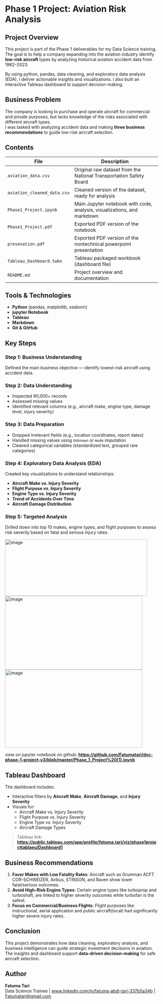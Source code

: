 # Phase 1 Project: Aviation Risk Analysis

## Project Overview

This project is part of the Phase 1 deliverables for my Data Science training.  
The goal is to help a company expanding into the aviation industry identify **low-risk aircraft** types by analyzing historical aviation accident data from 1962–2023.

By using python, pandas, data cleaning, and exploratory data analysis (EDA), I deliver actionable insights and visualizations. I also built an interactive Tableau dashboard to support decision-making.


##  Business Problem

The company is looking to purchase and operate aircraft for commercial and private purposes, but lacks knowledge of the risks associated with different aircraft types.  
I was tasked with analyzing accident data and making **three business recommendations** to guide low-risk aircraft selection.


## Contents

| File | Description |
|------|-------------|
| `aviation_data.csv` | Original raw dataset from the National Transportation Safety Board |
| `aviation_cleaned_data.csv` | Cleaned version of the dataset, ready for analysis |
| `Phase1_Project.ipynb` | Main Jupyter notebook with code, analysis, visualizations, and markdown |
| `Phase1_Project.pdf` | Exported PDF version of the notebook |
| `presenation.pdf` | Exported PDF version of the nontechnical powerpoint presentation |
| `Tableau_Dashboard.twbx` | Tableau packaged workbook (dashboard file) |
| `README.md` | Project overview and documentation |


## Tools & Technologies

- **Python** (pandas, matplotlib, seaborn)
- **jupyter Notebook**
- **Tableau**
- **Markdown**
- **Git & GitHub**


## Key Steps

### Step 1: Business Understanding
Defined the main business objective — identify lowest-risk aircraft using accident data.

### Step 2: Data Understanding
- Inspected 90,000+ records
- Assessed missing values
- Identified relevant columns (e.g., aircraft make, engine type, damage level, injury severity)

### Step 3: Data Preparation
- Dropped irrelevant fields (e.g., location coordinates, report dates)
- Handled missing values using `Unknown` or `mode` imputation
- Cleaned categorical variables (standardized text, grouped rare categories)

### Step 4: Exploratory Data Analysis (EDA)
Created key visualizations to understand relationships:
- **Aircraft Make vs. Injury Severity**
- **Flight Purpose vs. Injury Severity**
- **Engine Type vs. Injury Severity**
- **Trend of Accidents Over Time**
- **Aircraft Damage Distribution**

### Step 5: Targeted Analysis
Drilled down into top 10 makes, engine types, and flight purposes to assess risk severity based on fatal and serious injury rates.

 <img width="468" height="186" alt="image" src="https://github.com/user-attachments/assets/86d5bb14-8e07-46d2-b783-e4c6f3de1037" />

 
 <img width="452" height="242" alt="image" src="https://github.com/user-attachments/assets/fa2afba9-d652-450d-9b05-712a007e02bb" />

 
 <img width="452" height="256" alt="image" src="https://github.com/user-attachments/assets/e7271c5c-906a-4f4c-8836-9ac4902fd170" />

 view on jupyter notebook on github: **https://github.com/Fatumatari/dsc-phase-1-project-v3/blob/master/Phase_1_Project%20(1).ipynb**




## Tableau Dashboard

The dashboard includes:
- Interactive filters by **Aircraft Make**, **Aircraft Damage**, and **Injury Severity**
- Visuals for:
  - Aircraft Make vs. Injury Severity
  - Flight Purpose vs. Injury Severity
  - Engine Type vs. Injury Severity
  - Aircraft Damage Types

> Tableau link: **https://public.tableau.com/app/profile/fatuma.tari/viz/phase1projecttablaeu/Dashboard1**


## Business Recommendations

1. **Favor Makes with Low Fatality Rates**: Aircraft such as Grumman ACFT COR-SCHWEIZER, Airbus, STINSON, and Raven show lower fatal/serious outcomes.
2. **Avoid High-Risk Engine Types**: Certain engine types like turboprop and turboshaft, are linked to higher severity outcomes while turbofan is the safest.
3. **Focus on Commercial/Business Flights**: Flight purposes like instructional, aerial application and public aircraft(local) had significantly higher severe injury rates.


## Conclusion

This project demonstrates how data cleaning, exploratory analysis, and business intelligence can guide strategic investment decisions in aviation.  
The insights and dashboard support **data-driven decision-making** for safe aircraft selection.


## Author

**Fatuma Tari**  
Data Science Trainee | www.linkedin.com/in/fatuma-abdi-tari-337b5a34b | Fatumatari@gmail.com


